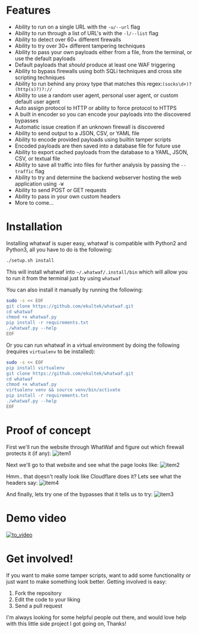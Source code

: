 # Features
 - Ability to run on a single URL with the `-u/--url` flag
 - Ability to run through a list of URL's with the `-l/--list` flag
 - Ability to detect over 60+ different firewalls
 - Ability to try over 30+ different tampering techniques
 - Ability to pass your own payloads either from a file, from the terminal, or use the default payloads
 - Default payloads that _should_ produce at least one WAF triggering
 - Ability to bypass firewalls using both SQLi techniques and cross site scripting techniques
 - Ability to run behind any proxy type that matches this regex:`(socks\d+)?(http(s)?)?://`
 - Ability to use a random user agent, personal user agent, or custom default user agent
 - Auto assign protocol to HTTP or ability to force protocol to HTTPS
 - A built in encoder so you can encode your payloads into the discovered bypasses
 - Automatic issue creation if an unknown firewall is discovered
 - Ability to send output to a JSON, CSV, or YAML file
 - Ability to encode provided payloads using builtin tamper scripts
 - Encoded payloads are then saved into a database file for future use
 - Ability to export cached payloads from the database to a YAML, JSON, CSV, or textual file
 - Ability to save all traffic into files for further analysis by passing the `--traffic` flag
 - Ability to try and determine the backend webserver hosting the web application using `-W`
 - Ability to send POST or GET requests
 - Ability to pass in your own custom headers
 - More to come...

# Installation

Installing whatwaf is super easy, whatwaf is compatible with Python2 and Python3, all you have to do is the following:

```bash
./setup.sh install
```

This will install whatwaf into `~/.whatwaf/.install/bin` which will allow you to run it from the terminal just by using `whatwaf`

You can also install it manually by running the following:
```bash
sudo -s << EOF
git clone https://github.com/ekultek/whatwaf.git
cd whatwaf
chmod +x whatwaf.py
pip install -r requirements.txt
./whatwaf.py --help
EOF
```

Or you can run whatwaf in a virtual environment by doing the following (requires `virtualenv` to be installed):
```bash
sudo -s << EOF
pip install virtualenv
git clone https://github.com/ekultek/whatwaf.git
cd whatwaf
chmod +x whatwaf.py
virtualenv venv && source venv/bin/activate
pip install -r requirements.txt
./whatwaf.py --help
EOF
```

# Proof of concept

First we'll run the website through WhatWaf and figure out which firewall protects it (if any):
![item1](http://i67.tinypic.com/142y9s6.png)

Next we'll go to that website and see what the page looks like:
![item2](http://i64.tinypic.com/262mjhl.png)

Hmm.. that doesn't really look like Cloudflare does it? Lets see what the headers say:
![item4](http://i66.tinypic.com/5txx5x.png)

And finally, lets try one of the bypasses that it tells us to try:
![item3](http://i66.tinypic.com/sdi3x0.png)

# Demo video

[![to_video](http://i67.tinypic.com/2daawow.png)](https://vimeo.com/247623511)

# Get involved!

If you want to make some tamper scripts, want to add some functionality or just want to make something look better. Getting involved is easy:

 1. Fork the repository
 2. Edit the code to your liking
 3. Send a pull request

I'm always looking for some helpful people out there, and would love help with this little side project I got going on, Thanks! 
